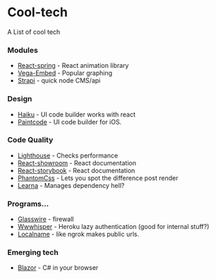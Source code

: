 # Cool-tech
A List of cool tech

### Modules
- [React-spring](https://github.com/drcmda/react-spring) - React animation library
- [Vega-Embed](https://github.com/vega/vega-embed) - Popular graphing
- [Strapi](https://strapi.io/) - quick node CMS/api

### Design
- [Haiku](https://www.haiku.ai/) - UI code builder works with react
- [Paintcode](https://www.paintcodeapp.com/) - UI code builder for iOS.

### Code Quality
- [Lighthouse](https://developers.google.com/web/tools/lighthouse/) - Checks performance
- [React-showroom](https://github.com/OpusCapita/react-showroom-client) - React documentation
- [React-storybook](https://github.com/storybooks/storybook) - React documentation
- [PhantomCss](https://github.com/HuddleEng/PhantomCSS) - Lets you spot the difference post render
- [Learna](https://lernajs.io/) - Manages dependency hell?

### Programs...
- [Glasswire](https://www.glasswire.com/) - firewall
- [Wwwhisper](https://elements.heroku.com/addons/wwwhisper) - Heroku lazy authentication (good for internal stuff?)
- [Localname](https://localname.io/) - like ngrok makes public urls.

### Emerging tech
- [Blazor](https://github.com/aspnet/Blazor) - C# in your browser
